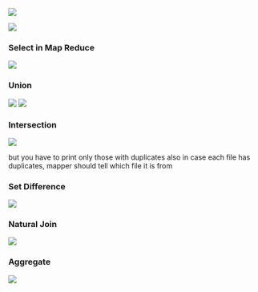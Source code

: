 ![](../../Attachments/map-reduce-relational-20230928.png)

![](../../Attachments/map-reduce-relational-20230928-1.png)


### Select in Map Reduce
![](../../Attachments/map-reduce-relational-20230928-2.png)

### Union
![](../../Attachments/map-reduce-relational-20230928-3.png)
![](../../Attachments/map-reduce-relational-20230928-4.png)

### Intersection
![](../../Attachments/map-reduce-relational-20230928-5.png)

but you have to print only those with duplicates
also in case each file has duplicates, mapper should tell which file it is from

### Set Difference
![](../../Attachments/map-reduce-relational-20230928-6.png)

### Natural Join
![](../../Attachments/map-reduce-relational-20230928-7.png)
### Aggregate
![](../../Attachments/map-reduce-relational-20230928-8.png)